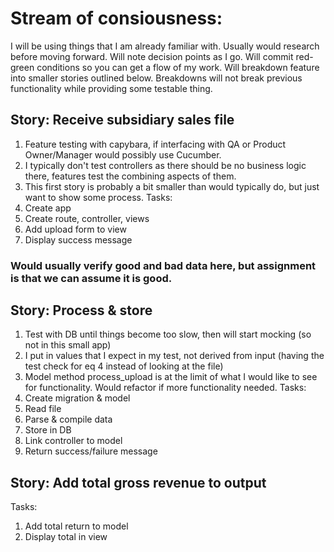 # Stream of consiousness:
I will be using things that I am already familiar with.  Usually would research before moving forward.
Will note decision points as I go.
Will commit red-green conditions so you can get a flow of my work.
Will breakdown feature into smaller stories outlined below.
Breakdowns will not break previous functionality while providing some testable thing.

## Story: Receive subsidiary sales file
1. Feature testing with capybara, if interfacing with QA or Product Owner/Manager would possibly use Cucumber.
1. I typically don't test controllers as there should be no business logic there, features test the combining aspects of them.
1. This first story is probably a bit smaller than would typically do, but just want to show some process.
Tasks:
1. Create app
1. Create route, controller, views
1. Add upload form to view
1. Display success message

### Would usually verify good and bad data here, but assignment is that we can assume it is good.

## Story: Process & store
1. Test with DB until things become too slow, then will start mocking (so not in this small app)
1. I put in values that I expect in my test, not derived from input (having the test check for eq 4 instead of looking at the file)
1. Model method process_upload is at the limit of what I would like to see for functionality.  Would refactor if more functionality needed.
Tasks:
1. Create migration & model
1. Read file
1. Parse & compile data
1. Store in DB
1. Link controller to model
1. Return success/failure message

## Story: Add total gross revenue to output
Tasks:
1. Add total return to model
1. Display total in view
